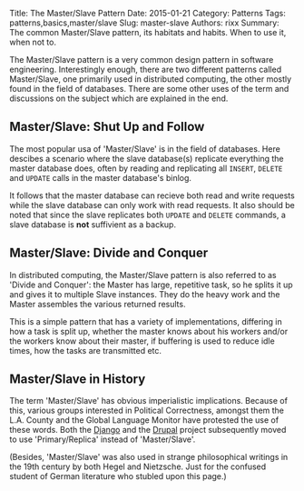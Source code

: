 Title: The Master/Slave Pattern
Date:   2015-01-21
Category: Patterns
Tags: patterns,basics,master/slave
Slug: master-slave
Authors: rixx
Summary: The common Master/Slave pattern, its habitats and habits. When to use it, when not to.

The Master/Slave pattern is a very common design pattern in software engineering. Interestingly enough, there are two different patterns called Master/Slave, one primarily used in distributed computing, the other mostly found in the field of databases. There are some other uses of the term and discussions on the subject which are explained in the end.

## Master/Slave: Shut Up and Follow

The most popular usa of 'Master/Slave' is in the field of databases. Here descibes a scenario where the slave database(s) replicate everything the master database does, often by reading and replicating all `INSERT`, `DELETE` and `UPDATE` calls in the master database's binlog.

It follows that the master database can recieve both read and write requests while the slave database can only work with read requests. It also should be noted that since the slave replicates both `UPDATE` and `DELETE` commands, a slave database is **not** suffivient as a backup.

## Master/Slave: Divide and Conquer

In distributed computing, the Master/Slave pattern is also referred to as 'Divide and Conquer': the Master has large, repetitive task, so he splits it up and gives it to multiple Slave instances. They do the heavy work and the Master assembles the various returned results.

This is a simple pattern that has a variety of implementations, differing in how a task is split up, whether the master knows about his workers and/or the workers know about their master, if buffering is used to reduce idle times, how the tasks are transmitted etc.

## Master/Slave in History

The term 'Master/Slave' has obvious imperialistic implications. Because of this, various groups interested in Political Correctness, amongst them the L.A. County and the Global Language Monitor have protested the use of these words. Both the [Django](https://github.com/django/django/pull/2694#discussion_r12865261) and the [Drupal](https://www.drupal.org/node/2275877) project subsequently moved to use 'Primary/Replica' instead of 'Master/Slave'.

(Besides, 'Master/Slave' was also used in strange philosophical writings in the 19th century by both Hegel and Nietzsche. Just for the confused student of German literature who stubled upon this page.)


